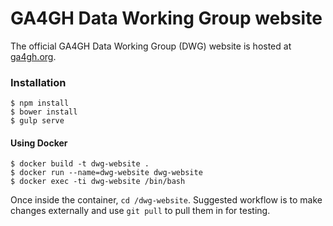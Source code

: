 GA4GH Data Working Group website
================================

The official GA4GH Data Working Group (DWG) website is hosted at [ga4gh.org](http://ga4gh.org).


### Installation

```
$ npm install
$ bower install
$ gulp serve
```

#### Using Docker

```
$ docker build -t dwg-website .
$ docker run --name=dwg-website dwg-website
$ docker exec -ti dwg-website /bin/bash
```

Once inside the container, `cd /dwg-website`.  Suggested workflow is to make
changes externally and use `git pull` to pull them in for testing.
